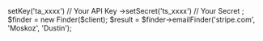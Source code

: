 <?php

use Tomba\Client;
use Tomba\Services\Finder;

$client = new Client();

$client
    ->setKey('ta_xxxx') // Your API Key
    ->setSecret('ts_xxxx') // Your Secret
;

$finder = new Finder($client);

$result = $finder->emailFinder('stripe.com', 'Moskoz', 'Dustin');